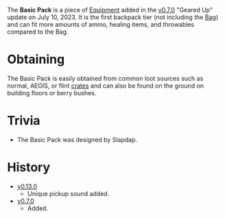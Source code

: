 The **Basic Pack** is a piece of [Equipment](/equipment) added in the [v0.7.0](https://github.com/HasangerGames/suroi/releases/tag/v0.7.0) "Geared Up" update on July 10, 2023. It is the first backpack tier (not including the [Bag](/equipment/backpacks/bag)) and can fit more amounts of ammo, healing items, and throwables compared to the Bag.

# Obtaining

The Basic Pack is easily obtained from common loot sources such as normal, AEGIS, or flint [crates](/obstacles/crates) and can also be found on the ground on building floors or berry bushes. 

# Trivia 

- The Basic Pack was designed by Slapdap.

# History

 - [v0.13.0](https://github.com/HasangerGames/suroi/releases/tag/v0.13.0)
   - Unique pickup sound added.
 - [v0.7.0](https://github.com/HasangerGames/suroi/releases/tag/v0.7.0)
   - Added.
